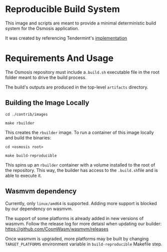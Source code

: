 # Reproducible Build System

This image and scripts are meant to provide a minimal deterministic
build system for the Osmosis application.

It was created by referencing Tendermint's [implementation](https://github.com/tendermint/images/blob/cf0d1a9f3731e30540bbfa36a36d13e4dcccf5eb/rbuilder/README.md)

# Requirements And Usage

The Osmosis repository must include a`.build.sh` executable file 
in the root folder meant to drive the build process.

The build's outputs are produced in the top-level `artifacts` directory.

## Building the Image Locally

```
cd ./contrib/images

make rbuilder
```

This creates the `rbuilder` image. To run a container of this image locally and build the binaries:
```
cd <osmosis root>

make build-reproducible
```

This spins up an `rbuilder` container with a volume installed to the
root of the repository. This way, the builder has access to the `.build.sh`file and is
able to execute it.

## Wasmvm dependency

Currently, only `linux/amd64` is supported. Adding more support is blocked by our dependency on wasmvm.

The support of some platforms is already added in new versions of wasmvm.
Follow the release log for more detaisl when updating our builder:
https://github.com/CosmWasm/wasmvm/releases

Once wasmvm is upgraded, more platforms may be built by changing
`TARGET_PLATFORMS` environment variable in `build-reproducible`
Makefile step. 
